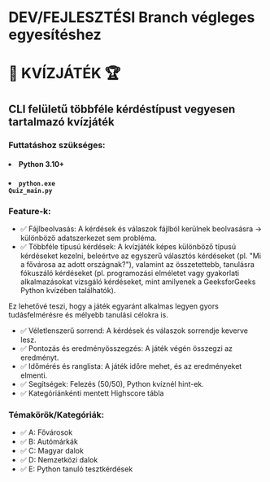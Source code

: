 # DEV/FEJLESZTÉSI Branch végleges egyesítéshez

# 🧠 KVÍZJÁTÉK 🏆

## CLI felületű többféle kérdéstípust vegyesen tartalmazó kvízjáték

### Futtatáshoz szükséges:

#### <li>Python 3.10+</li>

#### <li><code>python.exe Quiz_main.py</code></li>

### Feature-k:

- ✅ Fájlbeolvasás: A kérdések és válaszok fájlból kerülnek beolvasásra -> különböző adatszerkezet sem probléma.
- ✅ Többféle típusú kérdések: A kvízjáték képes különböző típusú kérdéseket kezelni, beleértve az egyszerű választós kérdéseket (pl. "Mi a fővárosa az adott országnak?"), valamint az összetettebb, tanulásra fókuszáló kérdéseket (pl. programozási elméletet vagy gyakorlati alkalmazásokat vizsgáló kérdéseket, mint amilyenek a GeeksforGeeks Python kvízében találhatók).

Ez lehetővé teszi, hogy a játék egyaránt alkalmas legyen gyors tudásfelmérésre és mélyebb tanulási célokra is.

- ✅ Véletlenszerű sorrend: A kérdések és válaszok sorrendje keverve lesz.
- ✅ Pontozás és eredményösszegzés: A játék végén összegzi az eredményt.
- ✅ Időmérés és ranglista: A játék időre mehet, és az eredményeket elmenti.
- ✅ Segítségek: Felezés (50/50), Python kvíznél hint-ek.
- ✅ Kategóriánkénti mentett Highscore tábla

### Témakörök/Kategóriák:

- ✅ A: Fővárosok
- ✅ B: Autómárkák
- ✅ C: Magyar dalok
- ✅ D: Nemzetközi dalok
- ✅ E: Python tanuló tesztkérdések
